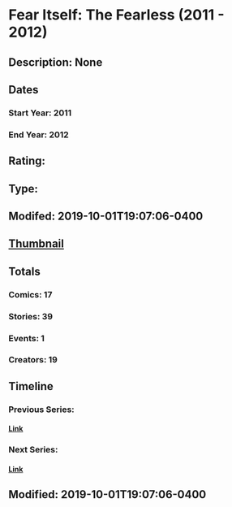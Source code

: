 # Fear Itself: The Fearless (2011 - 2012)
## Description: None
## Dates
### Start Year: 2011
### End Year: 2012
## Rating: 
## Type: 
## Modifed: 2019-10-01T19:07:06-0400
## [Thumbnail](http://i.annihil.us/u/prod/marvel/i/mg/3/a0/5d93a3d036883.jpg)
## Totals
### Comics: 17
### Stories: 39
### Events: 1
### Creators: 19
## Timeline
### Previous Series: 
#### [Link]()
### Next Series: 
#### [Link]()
## Modified: 2019-10-01T19:07:06-0400